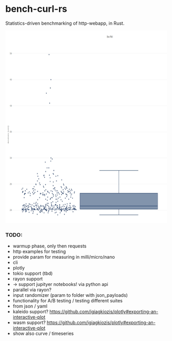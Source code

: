 # bench-curl-rs

Statistics-driven benchmarking of http-webapp, in Rust.

<img src="./examples/box_plot.jpg" width="700" height="600" />


### TODO:
* warmup phase, only then requests
* http examples for testing
* provide param for measuring in milli/micro/nano
* cli
* plotly
* tokio support (tbd)
* rayon support
* -> support jupityer notebooks! via python api
* parallel via rayon?
* input randomizer (param to folder with json_payloads)
* functionality for A/B testing / testing different suites
* from json / yaml
* kaleido support? https://github.com/igiagkiozis/plotly#exporting-an-interactive-plot
* wasm support? https://github.com/igiagkiozis/plotly#exporting-an-interactive-plot
* show also curve / timeseries
